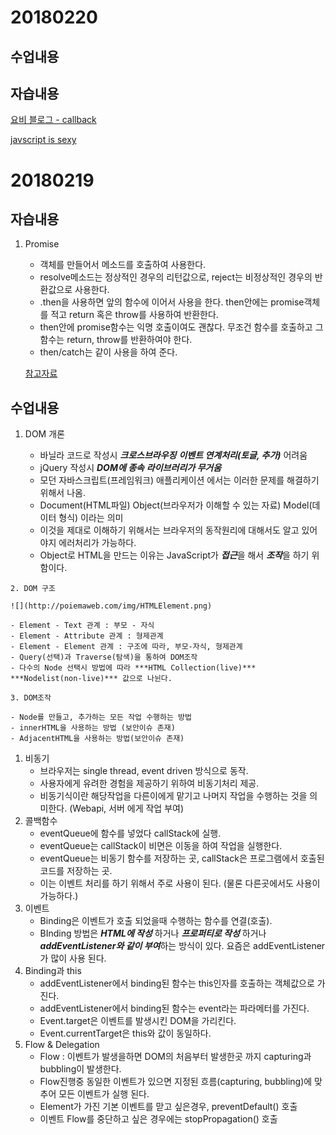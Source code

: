 # 20180220 

## 수업내용 

## 자습내용 

[요비 블로그 - callback](http://yubylab.tistory.com/entry/%EC%9E%90%EB%B0%94%EC%8A%A4%ED%81%AC%EB%A6%BD%ED%8A%B8%EC%9D%98-%EC%BD%9C%EB%B0%B1%ED%95%A8%EC%88%98-%EC%9D%B4%ED%95%B4%ED%95%98%EA%B8%B0)

[javscript is sexy](http://javascriptissexy.com/understand-javascript-callback-functions-and-use-them/#)

# 20180219 

## 자습내용 

1. Promise 

   - 객체를 만들어서 메소드를 호출하여 사용한다. 
   - resolve메소드는 정상적인 경우의 리턴값으로, reject는 비정상적인 경우의 반환값으로 사용한다. 
   - .then을 사용하면 앞의 함수에 이어서 사용을 한다. then안에는 promise객체를 적고 return 혹은 throw를 사용하여 반환한다.  
   - then안에 promise함수는 익명 호출이여도 괜찮다. 무조건 함수를 호출하고 그 함수는 return, throw를 반환하여야 한다.
   - then/catch는 같이 사용을 하여 준다. 

   [참고자료](http://yubylab.tistory.com/entry/%EC%9E%90%EB%B0%94%EC%8A%A4%ED%81%AC%EB%A6%BD%ED%8A%B8-Promise-%EC%9D%B4%ED%95%B4%ED%95%98%EA%B8%B0)

## 수업내용

 1.  DOM 개론

     - 바닐라 코드로 작성시 ***크로스브라우징***  ***이벤트 연계처리(토글, 추가)*** 어려움 
     - jQuery 작성시 ***DOM에 종속*** ***라이브러리가 무거움*** 
     - 모던 자바스크립트(프레임워크) 애플리케이션 에서는 이러한 문제를 해결하기 위해서 나옴.  
     - Document(HTML파일) Object(브라우저가 이해할 수 있는 자료) Model(데이터 형식) 이라는 의미 
     - 이것을 제대로 이해하기 위해서는 브라우저의 동작원리에 대해서도 알고 있어야지 에러처리가 가능하다. 
     - Object로 HTML을 만드는 이유는 JavaScript가 ***접근***을 해서 ***조작***을 하기 위함이다. 

	2. DOM 구조 

    ![](http://poiemaweb.com/img/HTMLElement.png)

    - Element - Text 관계 : 부모 - 자식 
    - Element - Attribute 관계 : 형제관계 
    - Element - Element 관계 : 구조에 따라, 부모-자식, 형제관계 
    - Query(선택)과 Traverse(탐색)을 통하여 DOM조작 
    - 다수의 Node 선택시 방법에 따라 ***HTML Collection(live)*** ***Nodelist(non-live)*** 값으로 나뉜다.  
    
    3. DOM조작 
    
    - Node를 만들고, 추가하는 모든 작업 수행하는 방법 
    - innerHTML을 사용하는 방법 (보안이슈 존재) 
    - AdjacentHTML을 사용하는 방법(보안이슈 존재) 



1. 비동기 
   - 브라우저는 single thread, event driven 방식으로 동작. 
   - 사용자에게 유려한 경험을 제공하기 위하여 비동기처리 제공. 
   - 비동기식이란 해당작업을 다른이에게 맡기고 나머지 작업을 수행하는 것을 의미한다. (Webapi, 서버 에게 작업 부여) 
2. 콜백함수 
   - eventQueue에 함수를 넣었다 callStack에 실행. 
   - eventQueue는 callStack이 비면은 이동을 하여 작업을 실행한다. 
   - eventQueue는 비동기 함수를 저장하는 곳, callStack은 프로그램에서 호출된 코드를 저장하는 곳. 
   - 이는 이벤트 처리를 하기 위해서 주로 사용이 된다. (물론 다른곳에서도 사용이 가능하다.) 
3. 이벤트 
   - Binding은 이벤트가 호출 되었을때 수행하는 함수를 연결(호출). 
   - BInding 방법은 ***HTML에 작성*** 하거나 ***프로퍼티로 작성*** 하거나 ***addEventListener와 같이 부여***하는 방식이 있다. 요즘은 addEventListener가 많이 사용 된다. 
4. Binding과 this
   - addEventListener에서 binding된 함수는 this인자를 호출하는 객체값으로 가진다. 
   - addEventListener에서 binding된 함수는 event라는 파라메터를 가진다. 
   - Event.target은 이벤트를 발생시킨 DOM을 가리킨다. 
   - Event.currentTarget은 this와 값이 동일하다. 
5. Flow & Delegation
   - Flow : 이벤트가 발생을하면 DOM의 처음부터 발생한곳 까지 capturing과 bubbling이 발생한다. 
   - Flow진행중 동일한 이벤트가 있으면 지정된 흐름(capturing, bubbling)에 맞추어 모든 이벤트가 실행 된다. 
   - Element가 가진 기본 이벤트를 맏고 싶은경우, preventDefault() 호출
   - 이벤트 Flow를 중단하고 싶은 경우에는 stopPropagation() 호출